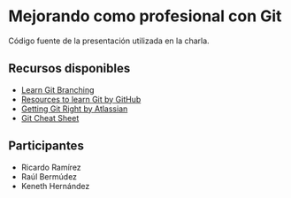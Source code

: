 # Mejorando como profesional con Git

Código fuente de la presentación utilizada en la charla.

## Recursos disponibles

- [Learn Git Branching](https://learngitbranching.js.org/)
- [Resources to learn Git by GitHub](https://try.github.io/)
- [Getting Git Right by Atlassian](https://www.atlassian.com/git)
- [Git Cheat Sheet](https://github.com/arslanbilal/git-cheat-sheet/blob/master/other-sheets/git-cheat-sheet-es.md)

## Participantes

- Ricardo Ramírez
- Raúl Bermúdez
- Keneth Hernández
